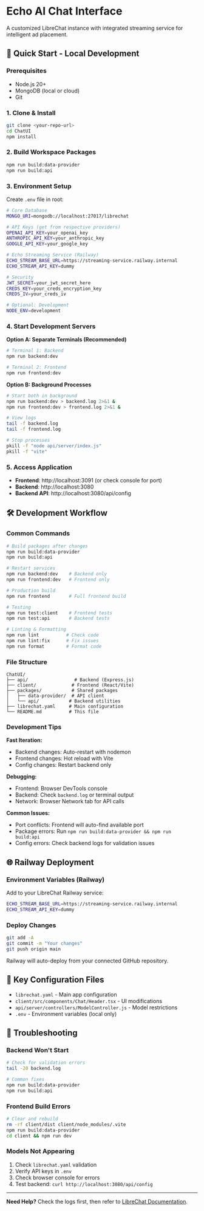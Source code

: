 # Echo AI Chat Interface

A customized LibreChat instance with integrated streaming service for intelligent ad placement.

## 🚀 Quick Start - Local Development

### Prerequisites
- Node.js 20+ 
- MongoDB (local or cloud)
- Git

### 1. Clone & Install
```bash
git clone <your-repo-url>
cd ChatUI
npm install
```

### 2. Build Workspace Packages
```bash
npm run build:data-provider
npm run build:api
```

### 3. Environment Setup
Create `.env` file in root:
```bash
# Core Database
MONGO_URI=mongodb://localhost:27017/librechat

# API Keys (get from respective providers)
OPENAI_API_KEY=your_openai_key
ANTHROPIC_API_KEY=your_anthropic_key  
GOOGLE_API_KEY=your_google_key

# Echo Streaming Service (Railway)
ECHO_STREAM_BASE_URL=https://streaming-service.railway.internal
ECHO_STREAM_API_KEY=dummy

# Security
JWT_SECRET=your_jwt_secret_here
CREDS_KEY=your_creds_encryption_key
CREDS_IV=your_creds_iv

# Optional: Development
NODE_ENV=development
```

### 4. Start Development Servers

**Option A: Separate Terminals (Recommended)**
```bash
# Terminal 1: Backend
npm run backend:dev

# Terminal 2: Frontend  
npm run frontend:dev
```

**Option B: Background Processes**
```bash
# Start both in background
npm run backend:dev > backend.log 2>&1 &
npm run frontend:dev > frontend.log 2>&1 &

# View logs
tail -f backend.log
tail -f frontend.log

# Stop processes
pkill -f "node api/server/index.js"
pkill -f "vite"
```

### 5. Access Application
- **Frontend**: http://localhost:3091 (or check console for port)
- **Backend**: http://localhost:3080
- **Backend API**: http://localhost:3080/api/config

## 🛠 Development Workflow

### Common Commands
```bash
# Build packages after changes
npm run build:data-provider
npm run build:api

# Restart services
npm run backend:dev    # Backend only
npm run frontend:dev   # Frontend only

# Production build
npm run frontend       # Full frontend build

# Testing
npm run test:client    # Frontend tests
npm run test:api       # Backend tests

# Linting & Formatting
npm run lint          # Check code
npm run lint:fix      # Fix issues
npm run format        # Format code
```

### File Structure
```
ChatUI/
├── api/                 # Backend (Express.js)
├── client/             # Frontend (React/Vite)
├── packages/           # Shared packages
│   ├── data-provider/  # API client
│   └── api/           # Backend utilities
├── librechat.yaml     # Main configuration
└── README.md          # This file
```

### Development Tips

**Fast Iteration:**
- Backend changes: Auto-restart with nodemon
- Frontend changes: Hot reload with Vite
- Config changes: Restart backend only

**Debugging:**
- Frontend: Browser DevTools console
- Backend: Check `backend.log` or terminal output
- Network: Browser Network tab for API calls

**Common Issues:**
- Port conflicts: Frontend will auto-find available port
- Package errors: Run `npm run build:data-provider && npm run build:api`
- Config errors: Check backend logs for validation issues

## 🌐 Railway Deployment

### Environment Variables (Railway)
Add to your LibreChat Railway service:
```bash
ECHO_STREAM_BASE_URL=https://streaming-service.railway.internal
ECHO_STREAM_API_KEY=dummy
```

### Deploy Changes
```bash
git add -A
git commit -m "Your changes"
git push origin main
```

Railway will auto-deploy from your connected GitHub repository.

## 📁 Key Configuration Files

- `librechat.yaml` - Main app configuration
- `client/src/components/Chat/Header.tsx` - UI modifications
- `api/server/controllers/ModelController.js` - Model restrictions
- `.env` - Environment variables (local only)

## 🐛 Troubleshooting

### Backend Won't Start
```bash
# Check for validation errors
tail -20 backend.log

# Common fixes
npm run build:data-provider
npm run build:api
```

### Frontend Build Errors
```bash
# Clear and rebuild
rm -rf client/dist client/node_modules/.vite
npm run build:data-provider
cd client && npm run dev
```

### Models Not Appearing
1. Check `librechat.yaml` validation
2. Verify API keys in `.env`
3. Check browser console for errors
4. Test backend: `curl http://localhost:3080/api/config`

---

**Need Help?** Check the logs first, then refer to [LibreChat Documentation](https://docs.librechat.ai).
